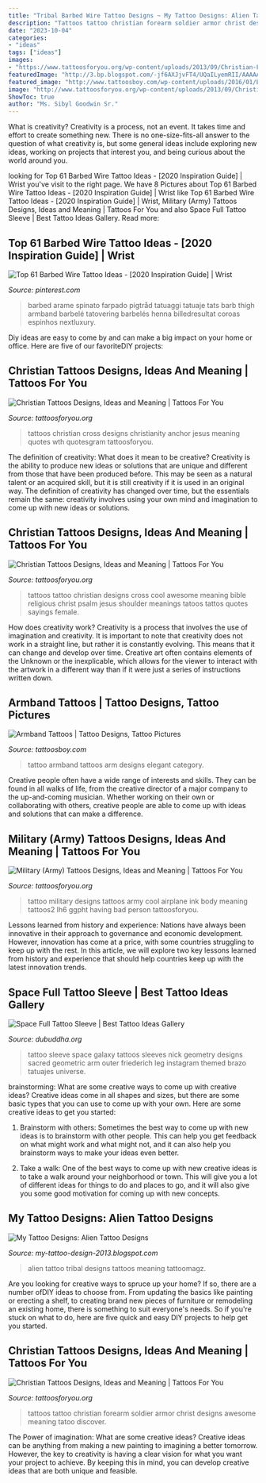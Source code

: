 ```yaml
---
title: "Tribal Barbed Wire Tattoo Designs ~ My Tattoo Designs: Alien Tattoo Designs"
description: "Tattoos tattoo christian forearm soldier armor christ designs awesome meaning tatoo discover"
date: "2023-10-04"
categories:
- "ideas"
tags: ["ideas"]
images:
- "https://www.tattoosforyou.org/wp-content/uploads/2013/09/Christian-Forearm-Tattoos.jpg"
featuredImage: "http://3.bp.blogspot.com/-jf6AXJjvFT4/UQaILyemRII/AAAAAAAAS5Q/EkTT6RNnG8Y/s1600/Alien-Tattoo-Designs-and-Alien-Tattoo-Meaning-2.jpg"
featured_image: "http://www.tattoosboy.com/wp-content/uploads/2016/01/Elegant-Armband-Tattoo-TB114.jpg"
image: "http://www.tattoosforyou.org/wp-content/uploads/2013/09/Christian-Tattoo-Ideas.jpg"
ShowToc: true
author: "Ms. Sibyl Goodwin Sr."
---
```



What is creativity?
Creativity is a process, not an event. It takes time and effort to create something new. There is no one-size-fits-all answer to the question of what creativity is, but some general ideas include exploring new ideas, working on projects that interest you, and being curious about the world around you.

	

		
looking for Top 61 Barbed Wire Tattoo Ideas - [2020 Inspiration Guide] | Wrist you've visit to the right page. We have 8 Pictures about Top 61 Barbed Wire Tattoo Ideas - [2020 Inspiration Guide] | Wrist like Top 61 Barbed Wire Tattoo Ideas - [2020 Inspiration Guide] | Wrist, Military (Army) Tattoos Designs, Ideas and Meaning | Tattoos For You and also Space Full Tattoo Sleeve | Best Tattoo Ideas Gallery. Read more:
		
    
## Top 61 Barbed Wire Tattoo Ideas - [2020 Inspiration Guide] | Wrist

<img loading=lazy src="https://i.pinimg.com/736x/c3/ac/4d/c3ac4d02b3fbe421003916deb28eae6d.jpg" onerror="this.onerror=null;this.src='https://tse3.mm.bing.net/th?id=OIP.SD51pTk7RP1HkroTIPHZYAHaGP&amp;pid=15.1';" alt="Top 61 Barbed Wire Tattoo Ideas - [2020 Inspiration Guide] | Wrist">

_Source: pinterest.com_

>barbed arame spinato farpado pigtråd tatuaggi tatuaje tats barb thigh armband barbelé tatovering barbelés henna billedresultat coroas espinhos nextluxury. 

	

Diy ideas are easy to come by and can make a big impact on your home or office. Here are five of our favoriteDIY projects: 

    
## Christian Tattoos Designs, Ideas And Meaning | Tattoos For You

<img loading=lazy src="http://www.tattoosforyou.org/wp-content/uploads/2013/09/Christianity-Tattoos.jpg" onerror="this.onerror=null;this.src='https://tse3.mm.bing.net/th?id=OIP.xornkHmuGCjpIxNNDR4dQgHaJ6&amp;pid=15.1';" alt="Christian Tattoos Designs, Ideas and Meaning | Tattoos For You">

_Source: tattoosforyou.org_

>tattoos christian cross designs christianity anchor jesus meaning quotes wth quotesgram tattoosforyou. 

	

The definition of creativity: What does it mean to be creative?
Creativity is the ability to produce new ideas or solutions that are unique and different from those that have been produced before. This may be seen as a natural talent or an acquired skill, but it is still creativity if it is used in an original way. The definition of creativity has changed over time, but the essentials remain the same: creativity involves using your own mind and imagination to come up with new ideas or solutions.

    
## Christian Tattoos Designs, Ideas And Meaning | Tattoos For You

<img loading=lazy src="http://www.tattoosforyou.org/wp-content/uploads/2013/09/Christian-Tattoo-Ideas.jpg" onerror="this.onerror=null;this.src='https://tse4.mm.bing.net/th?id=OIP._J3NlV41pWOGZizGjcGNvAHaJ4&amp;pid=15.1';" alt="Christian Tattoos Designs, Ideas and Meaning | Tattoos For You">

_Source: tattoosforyou.org_

>tattoos tattoo christian designs cross cool awesome meaning bible religious christ psalm jesus shoulder meanings tatoos tattos quotes sayings female. 

	

How does creativity work?
Creativity is a process that involves the use of imagination and creativity. It is important to note that creativity does not work in a straight line, but rather it is constantly evolving. This means that it can change and develop over time. Creative art often contains elements of the Unknown or the inexplicable, which allows for the viewer to interact with the artwork in a different way than if it were just a series of instructions written down.

    
## Armband Tattoos | Tattoo Designs, Tattoo Pictures

<img loading=lazy src="http://www.tattoosboy.com/wp-content/uploads/2016/01/Elegant-Armband-Tattoo-TB114.jpg" onerror="this.onerror=null;this.src='https://tse2.mm.bing.net/th?id=OIP.vA-7rFcaP4wSUL5r1FCHIgHaLH&amp;pid=15.1';" alt="Armband Tattoos | Tattoo Designs, Tattoo Pictures">

_Source: tattoosboy.com_

>tattoo armband tattoos arm designs elegant category. 

	

Creative people often have a wide range of interests and skills. They can be found in all walks of life, from the creative director of a major company to the up-and-coming musician. Whether working on their own or collaborating with others, creative people are able to come up with ideas and solutions that can make a difference.

    
## Military (Army) Tattoos Designs, Ideas And Meaning | Tattoos For You

<img loading=lazy src="http://www.tattoosforyou.org/wp-content/uploads/2013/10/Military-Tattoo-Ideas.jpg" onerror="this.onerror=null;this.src='https://tse4.mm.bing.net/th?id=OIP.hdydN_I9ijbx7uaNTtFJEAHaI8&amp;pid=15.1';" alt="Military (Army) Tattoos Designs, Ideas and Meaning | Tattoos For You">

_Source: tattoosforyou.org_

>tattoo military designs tattoos army cool airplane ink body meaning tattoos2 lh6 ggpht having bad person tattoosforyou. 

	

Lessons learned from history and experience:
Nations have always been innovative in their approach to governance and economic development. However, innovation has come at a price, with some countries struggling to keep up with the rest. In this article, we will explore two key lessons learned from history and experience that should help countries keep up with the latest innovation trends.

    
## Space Full Tattoo Sleeve | Best Tattoo Ideas Gallery

<img loading=lazy src="http://www.dubuddha.org/wp-content/uploads/2016/02/Space-Tattoo-Sleeve-by-Nick-Friederich.jpg" onerror="this.onerror=null;this.src='https://tse1.mm.bing.net/th?id=OIP.l8zCYGvT82oEQ5XYeWlMgwHaHa&amp;pid=15.1';" alt="Space Full Tattoo Sleeve | Best Tattoo Ideas Gallery">

_Source: dubuddha.org_

>tattoo sleeve space galaxy tattoos sleeves nick geometry designs sacred geometric arm outer friederich leg instagram themed brazo tatuajes universe. 

	

brainstorming: What are some creative ways to come up with creative ideas?
Creative ideas come in all shapes and sizes, but there are some basic types that you can use to come up with your own. Here are some creative ideas to get you started:
1. Brainstorm with others: Sometimes the best way to come up with new ideas is to brainstorm with other people. This can help you get feedback on what might work and what might not, and it can also help you brainstorm ways to make your ideas even better.

2. Take a walk: One of the best ways to come up with new creative ideas is to take a walk around your neighborhood or town. This will give you a lot of different ideas for things to do and places to go, and it will also give you some good motivation for coming up with new concepts.


    
## My Tattoo Designs: Alien Tattoo Designs

<img loading=lazy src="http://3.bp.blogspot.com/-jf6AXJjvFT4/UQaILyemRII/AAAAAAAAS5Q/EkTT6RNnG8Y/s1600/Alien-Tattoo-Designs-and-Alien-Tattoo-Meaning-2.jpg" onerror="this.onerror=null;this.src='https://tse2.mm.bing.net/th?id=OIP.Aajtg5uyzKdHpQUXNejmoQHaKY&amp;pid=15.1';" alt="My Tattoo Designs: Alien Tattoo Designs">

_Source: my-tattoo-design-2013.blogspot.com_

>alien tattoo tribal designs tattoos meaning tattoomagz. 

	

Are you looking for creative ways to spruce up your home? If so, there are a number ofDIY ideas to choose from. From updating the basics like painting or erecting a shelf, to creating brand new pieces of furniture or remodeling an existing home, there is something to suit everyone's needs. So if you're stuck on what to do, here are five quick and easy DIY projects to help get you started.

    
## Christian Tattoos Designs, Ideas And Meaning | Tattoos For You

<img loading=lazy src="https://www.tattoosforyou.org/wp-content/uploads/2013/09/Christian-Forearm-Tattoos.jpg" onerror="this.onerror=null;this.src='https://tse2.mm.bing.net/th?id=OIP.3N740QooHXo3w_Ezl9kzqAHaJ4&amp;pid=15.1';" alt="Christian Tattoos Designs, Ideas and Meaning | Tattoos For You">

_Source: tattoosforyou.org_

>tattoos tattoo christian forearm soldier armor christ designs awesome meaning tatoo discover. 

	

The Power of imagination: What are some creative ideas?
Creative ideas can be anything from making a new painting to imagining a better tomorrow. However, the key to creativity is having a clear vision for what you want your project to achieve. By keeping this in mind, you can develop creative ideas that are both unique and feasible.

